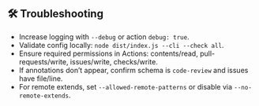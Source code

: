 ## 🛠️ Troubleshooting

- Increase logging with `--debug` or action `debug: true`.
- Validate config locally: `node dist/index.js --cli --check all`.
- Ensure required permissions in Actions: contents/read, pull-requests/write, issues/write, checks/write.
- If annotations don’t appear, confirm schema is `code-review` and issues have file/line.
- For remote extends, set `--allowed-remote-patterns` or disable via `--no-remote-extends`.

